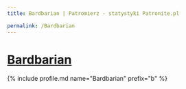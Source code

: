 ```yaml
---
title: Bardbarian | Patromierz - statystyki Patronite.pl

permalink: /Bardbarian
---
```


# [Bardbarian](https://patronite.pl/Bardbarian)

{% include profile.md name="Bardbarian" prefix="b" %}

